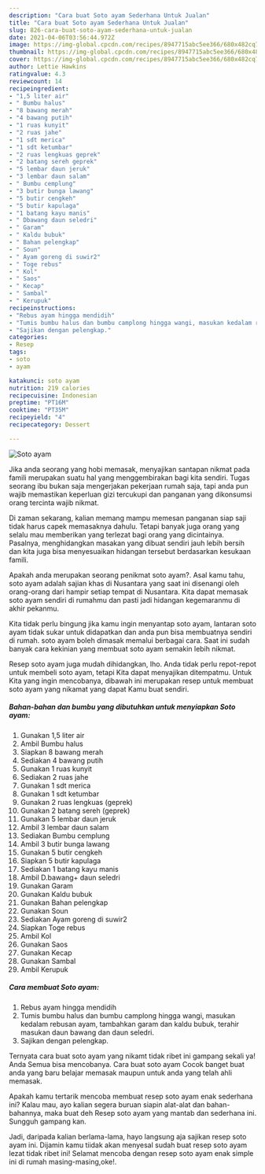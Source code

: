 ```yaml
---
description: "Cara buat Soto ayam Sederhana Untuk Jualan"
title: "Cara buat Soto ayam Sederhana Untuk Jualan"
slug: 826-cara-buat-soto-ayam-sederhana-untuk-jualan
date: 2021-04-06T03:56:44.972Z
image: https://img-global.cpcdn.com/recipes/8947715abc5ee366/680x482cq70/soto-ayam-foto-resep-utama.jpg
thumbnail: https://img-global.cpcdn.com/recipes/8947715abc5ee366/680x482cq70/soto-ayam-foto-resep-utama.jpg
cover: https://img-global.cpcdn.com/recipes/8947715abc5ee366/680x482cq70/soto-ayam-foto-resep-utama.jpg
author: Lettie Hawkins
ratingvalue: 4.3
reviewcount: 14
recipeingredient:
- "1,5 liter air"
- " Bumbu halus"
- "8 bawang merah"
- "4 bawang putih"
- "1 ruas kunyit"
- "2 ruas jahe"
- "1 sdt merica"
- "1 sdt ketumbar"
- "2 ruas lengkuas geprek"
- "2 batang sereh geprek"
- "5 lembar daun jeruk"
- "3 lembar daun salam"
- " Bumbu cemplung"
- "3 butir bunga lawang"
- "5 butir cengkeh"
- "5 butir kapulaga"
- "1 batang kayu manis"
- " Dbawang daun seledri"
- " Garam"
- " Kaldu bubuk"
- " Bahan pelengkap"
- " Soun"
- " Ayam goreng di suwir2"
- " Toge rebus"
- " Kol"
- " Saos"
- " Kecap"
- " Sambal"
- " Kerupuk"
recipeinstructions:
- "Rebus ayam hingga mendidih"
- "Tumis bumbu halus dan bumbu camplong hingga wangi, masukan kedalam rebusan ayam, tambahkan garam dan kaldu bubuk, terahir masukan daun bawang dan daun seledri."
- "Sajikan dengan pelengkap."
categories:
- Resep
tags:
- soto
- ayam

katakunci: soto ayam 
nutrition: 219 calories
recipecuisine: Indonesian
preptime: "PT16M"
cooktime: "PT35M"
recipeyield: "4"
recipecategory: Dessert

---
```



![Soto ayam](https://img-global.cpcdn.com/recipes/8947715abc5ee366/680x482cq70/soto-ayam-foto-resep-utama.jpg)

Jika anda seorang yang hobi memasak, menyajikan santapan nikmat pada famili merupakan suatu hal yang menggembirakan bagi kita sendiri. Tugas seorang ibu bukan saja mengerjakan pekerjaan rumah saja, tapi anda pun wajib memastikan keperluan gizi tercukupi dan panganan yang dikonsumsi orang tercinta wajib nikmat.

Di zaman  sekarang, kalian memang mampu memesan panganan siap saji tidak harus capek memasaknya dahulu. Tetapi banyak juga orang yang selalu mau memberikan yang terlezat bagi orang yang dicintainya. Pasalnya, menghidangkan masakan yang dibuat sendiri jauh lebih bersih dan kita juga bisa menyesuaikan hidangan tersebut berdasarkan kesukaan famili. 



Apakah anda merupakan seorang penikmat soto ayam?. Asal kamu tahu, soto ayam adalah sajian khas di Nusantara yang saat ini disenangi oleh orang-orang dari hampir setiap tempat di Nusantara. Kita dapat memasak soto ayam sendiri di rumahmu dan pasti jadi hidangan kegemaranmu di akhir pekanmu.

Kita tidak perlu bingung jika kamu ingin menyantap soto ayam, lantaran soto ayam tidak sukar untuk didapatkan dan anda pun bisa membuatnya sendiri di rumah. soto ayam boleh dimasak memalui berbagai cara. Saat ini sudah banyak cara kekinian yang membuat soto ayam semakin lebih nikmat.

Resep soto ayam juga mudah dihidangkan, lho. Anda tidak perlu repot-repot untuk membeli soto ayam, tetapi Kita dapat menyajikan ditempatmu. Untuk Kita yang ingin mencobanya, dibawah ini merupakan resep untuk membuat soto ayam yang nikamat yang dapat Kamu buat sendiri.

<!--inarticleads1-->

##### Bahan-bahan dan bumbu yang dibutuhkan untuk menyiapkan Soto ayam:

1. Gunakan 1,5 liter air
1. Ambil  Bumbu halus
1. Siapkan 8 bawang merah
1. Sediakan 4 bawang putih
1. Gunakan 1 ruas kunyit
1. Sediakan 2 ruas jahe
1. Gunakan 1 sdt merica
1. Gunakan 1 sdt ketumbar
1. Gunakan 2 ruas lengkuas (geprek)
1. Gunakan 2 batang sereh (geprek)
1. Gunakan 5 lembar daun jeruk
1. Ambil 3 lembar daun salam
1. Sediakan  Bumbu cemplung
1. Ambil 3 butir bunga lawang
1. Gunakan 5 butir cengkeh
1. Siapkan 5 butir kapulaga
1. Sediakan 1 batang kayu manis
1. Ambil  D.bawang+ daun seledri
1. Gunakan  Garam
1. Gunakan  Kaldu bubuk
1. Gunakan  Bahan pelengkap
1. Gunakan  Soun
1. Sediakan  Ayam goreng di suwir2
1. Siapkan  Toge rebus
1. Ambil  Kol
1. Gunakan  Saos
1. Gunakan  Kecap
1. Gunakan  Sambal
1. Ambil  Kerupuk




<!--inarticleads2-->

##### Cara membuat Soto ayam:

1. Rebus ayam hingga mendidih
1. Tumis bumbu halus dan bumbu camplong hingga wangi, masukan kedalam rebusan ayam, tambahkan garam dan kaldu bubuk, terahir masukan daun bawang dan daun seledri.
1. Sajikan dengan pelengkap.




Ternyata cara buat soto ayam yang nikamt tidak ribet ini gampang sekali ya! Anda Semua bisa mencobanya. Cara buat soto ayam Cocok banget buat anda yang baru belajar memasak maupun untuk anda yang telah ahli memasak.

Apakah kamu tertarik mencoba membuat resep soto ayam enak sederhana ini? Kalau mau, ayo kalian segera buruan siapin alat-alat dan bahan-bahannya, maka buat deh Resep soto ayam yang mantab dan sederhana ini. Sungguh gampang kan. 

Jadi, daripada kalian berlama-lama, hayo langsung aja sajikan resep soto ayam ini. Dijamin kamu tiidak akan menyesal sudah buat resep soto ayam lezat tidak ribet ini! Selamat mencoba dengan resep soto ayam enak simple ini di rumah masing-masing,oke!.

